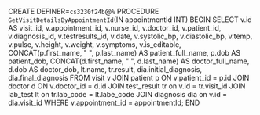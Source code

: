 CREATE DEFINER=`cs3230f24b`@`%` PROCEDURE `GetVisitDetailsByAppointmentId`(IN appointmentId INT)
BEGIN
    SELECT 
        v.id AS visit_id,
        v.appointment_id,
        v.nurse_id,
        v.doctor_id,
        v.patient_id,
        v.diagnosis_id,
        v.testresults_id,
        v.date,
        v.systolic_bp,
        v.diastolic_bp,
        v.temp,
        v.pulse,
        v.height,
        v.weight,
        v.symptoms,
        v.is_editable,
        CONCAT(p.first_name, " ", p.last_name) AS patient_full_name,
        p.dob AS patient_dob,
        CONCAT(d.first_name, " ", d.last_name) AS doctor_full_name,
        d.dob AS doctor_dob,
        lt.name,
        tr.result,
        dia.initial_diagnosis,
        dia.final_diagnosis
    FROM 
        visit v
    JOIN 
        patient p ON v.patient_id = p.id
    JOIN 
        doctor d ON v.doctor_id = d.id
	JOIN
		test_result tr on v.id = tr.visit_id
	JOIN
		lab_test lt on tr.lab_code = lt.labe_code
	JOIN
		diagnosis dia on v.id = dia.visit_id
    WHERE 
        v.appointment_id = appointmentId;
END

